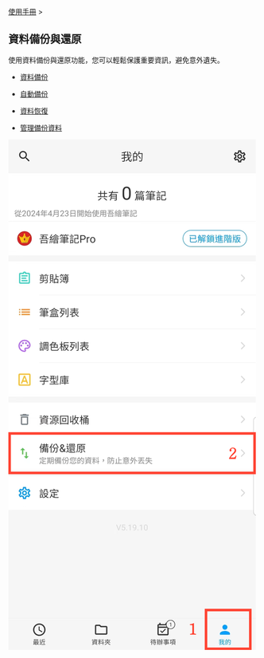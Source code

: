 [使用手冊](/dragonnest/drawnote/manual/zh-tw) >

資料備份與還原
---

使用資料備份與還原功能，您可以輕鬆保護重要資訊，避免意外遺失。

- [資料備份](data_backup.md)

- [自動備份](automatic_backup.md)

- [資料恢復](data_recovery.md)

- [管理備份資料](manage_backup_data.md)

![](imgs/my.png)